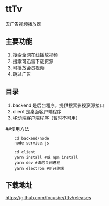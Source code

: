 # ttTv

去广告视频播放器

## 主要功能
1. 搜索全网在线播放视频
2. 搜索可迅雷下载资源
3. 可播放会员视频
3. 跳过广告


## 目录
1. backend 是后台程序，提供搜索影视资源接口
2. client 是桌面客户端程序
3. 移动端客户端程序（暂时不可用）

##使用方法

```
    cd backend/node
    node service.js
    
    cd client
    yarn install #或 npm install
    yarn dev #请勿关闭进程
    yarn electron #新开终端
```


## 下载地址
https://github.com/focusbe/tttv/releases 

